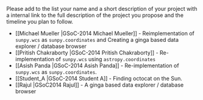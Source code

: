 Please add to the list your name and a short description of your project with a internal link 
to the full description of the project you propose and the timeline you plan to follow.
* [[Michael Mueller |GSoC-2014 Michael Mueller]] - Reimplementation of `sunpy.wcs` as `sunpy.coordinates` and Creating a ginga based data explorer / database browser
* [[Pritish Chakraborty |GSoC-2014 Pritish Chakraborty]] - Re-implementation of `sunpy.wcs` using `astropy.coordinates`
* [[Asish Panda |GSoC-2014 Asish Panda]] - Re-implementation of `sunpy.wcs` as `sunpy.coordinates`.
* [[Student_A |GSoC-2014  Student A]] - Finding octocat on the Sun.
* [[Rajul |GSoC2014 Rajul]] - A ginga based data explorer / database browser